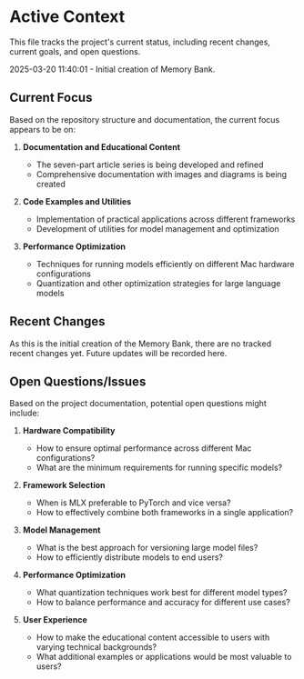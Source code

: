# Active Context

This file tracks the project's current status, including recent changes, current goals, and open questions.

2025-03-20 11:40:01 - Initial creation of Memory Bank.

## Current Focus

Based on the repository structure and documentation, the current focus appears to be on:

1. **Documentation and Educational Content**
   - The seven-part article series is being developed and refined
   - Comprehensive documentation with images and diagrams is being created

2. **Code Examples and Utilities**
   - Implementation of practical applications across different frameworks
   - Development of utilities for model management and optimization

3. **Performance Optimization**
   - Techniques for running models efficiently on different Mac hardware configurations
   - Quantization and other optimization strategies for large language models

## Recent Changes

As this is the initial creation of the Memory Bank, there are no tracked recent changes yet. Future updates will be recorded here.

## Open Questions/Issues

Based on the project documentation, potential open questions might include:

1. **Hardware Compatibility**
   - How to ensure optimal performance across different Mac configurations?
   - What are the minimum requirements for running specific models?

2. **Framework Selection**
   - When is MLX preferable to PyTorch and vice versa?
   - How to effectively combine both frameworks in a single application?

3. **Model Management**
   - What is the best approach for versioning large model files?
   - How to efficiently distribute models to end users?

4. **Performance Optimization**
   - What quantization techniques work best for different model types?
   - How to balance performance and accuracy for different use cases?

5. **User Experience**
   - How to make the educational content accessible to users with varying technical backgrounds?
   - What additional examples or applications would be most valuable to users?
